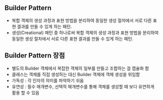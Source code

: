 ## Builder Pattern
+ 복합 객체의 생성 과정과 표현 방법을 분리하여 동일한 생성 절차에서 서로 다른 표현 결과를 만들 수 있게 하는 패턴.
+ 생성(Creational) 패턴 중 하나로써 복합 객체의 생성 과정과 표현 방법을 분리하여 동일한 생성 절차에서 서로 다른 표현 결과를 만들 수 있게 하는 패턴.

## Builder Pattern 장점
+ 별도의 Builder 객체에서 복잡한 객체의 일부를 만들고 조합하는 걸 캡슐화 함
+ 클래스는 객체를 직접 생성하는 대신 Builder 객체에 객체 생성을 위임함
+ 가독성 : 각 인자의 의미를 파악하기 쉬움
+ 유연성 : 필수 매개변수, 선택적 매개변수를 통해 객체를 생성할 때 보다 유연하게 활용 할 수 있음